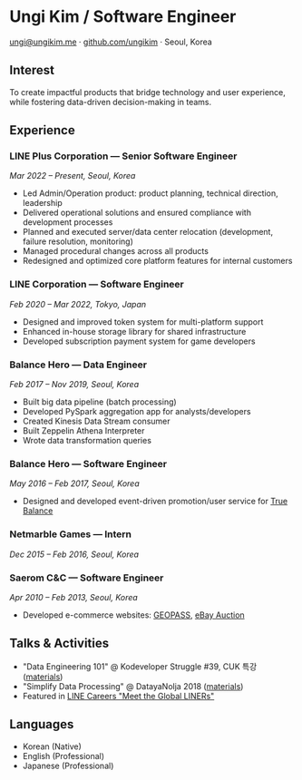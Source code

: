 # Ungi Kim / Software Engineer
<ungi@ungikim.me> · [github.com/ungikim](https://github.com/ungikim) · Seoul, Korea

## Interest

To create impactful products that bridge technology and user experience, while fostering data-driven
decision-making in teams.

## Experience

### **LINE Plus Corporation** — Senior Software Engineer  
_Mar 2022 – Present, Seoul, Korea_

- Led Admin/Operation product: product planning, technical direction, leadership
- Delivered operational solutions and ensured compliance with development processes
- Planned and executed server/data center relocation (development, failure resolution, monitoring)
- Managed procedural changes across all products
- Redesigned and optimized core platform features for internal customers

### **LINE Corporation** — Software Engineer  
_Feb 2020 – Mar 2022, Tokyo, Japan_

- Designed and improved token system for multi-platform support
- Enhanced in-house storage library for shared infrastructure
- Developed subscription payment system for game developers

### **Balance Hero** — Data Engineer  
_Feb 2017 – Nov 2019, Seoul, Korea_

- Built big data pipeline (batch processing)
- Developed PySpark aggregation app for analysts/developers
- Created Kinesis Data Stream consumer
- Built Zeppelin Athena Interpreter
- Wrote data transformation queries

### **Balance Hero** — Software Engineer  
_May 2016 – Feb 2017, Seoul, Korea_

- Designed and developed event-driven promotion/user service for [True Balance](https://play.google.com/store/apps/details?id=com.balancehero.truebalance)

### **Netmarble Games** — Intern  
_Dec 2015 – Feb 2016, Seoul, Korea_

### **Saerom C&C** — Software Engineer  
_Apr 2010 – Feb 2013, Seoul, Korea_

- Developed e-commerce websites: [GEOPASS](https://www.geopass.com/), [eBay Auction](https://ebay.auction.co.kr/)

## Talks & Activities
- "Data Engineering 101" @ Kodeveloper Struggle #39, CUK 특강 ([materials](https://drive.google.com/file/d/1ICjYNSf5CgyYPujsyUqtIpHCaZ2gR6S6/view))
- "Simplify Data Processing" @ DatayaNolja 2018 ([materials](https://drive.google.com/file/d/1ciCKdWEePWqYBS01IzNUGudgZ2SL4EcU/view))
- Featured in [LINE Careers "Meet the Global LINERs"](https://careers.linecorp.com/people/48)

## Languages
- Korean (Native)
- English (Professional)
- Japanese (Professional)
